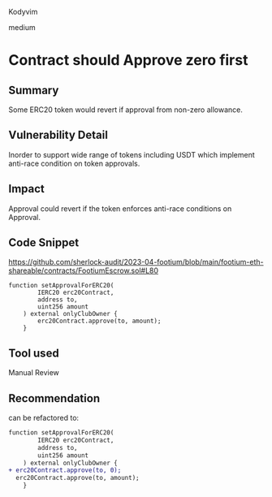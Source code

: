Kodyvim

medium

# Contract should Approve zero first

## Summary
Some ERC20 token would revert if approval from non-zero allowance.
## Vulnerability Detail
Inorder to support wide range of tokens including USDT which implement anti-race condition on token approvals. 
## Impact
Approval could revert if the token enforces anti-race conditions on Approval.
## Code Snippet
https://github.com/sherlock-audit/2023-04-footium/blob/main/footium-eth-shareable/contracts/FootiumEscrow.sol#L80
```solidity
function setApprovalForERC20(
        IERC20 erc20Contract,
        address to,
        uint256 amount
    ) external onlyClubOwner {
        erc20Contract.approve(to, amount);
    }
``` 
## Tool used
Manual Review

## Recommendation
can be refactored to:
```diff
function setApprovalForERC20(
        IERC20 erc20Contract,
        address to,
        uint256 amount
    ) external onlyClubOwner {
+ erc20Contract.approve(to, 0);
  erc20Contract.approve(to, amount);
    }
```
